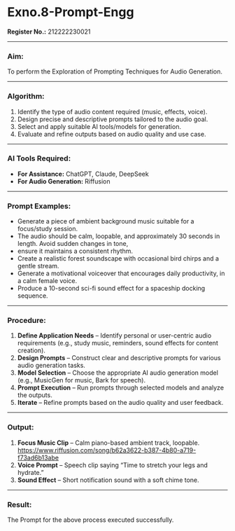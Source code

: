 # Exno.8-Prompt-Engg

**Register No.:** 212222230021

---

### **Aim:**

To perform the Exploration of Prompting Techniques for Audio Generation.

---

### **Algorithm:**

1. Identify the type of audio content required (music, effects, voice).
2. Design precise and descriptive prompts tailored to the audio goal.
3. Select and apply suitable AI tools/models for generation.
4. Evaluate and refine outputs based on audio quality and use case.

---


### **AI Tools Required:**

* **For Assistance:** ChatGPT, Claude, DeepSeek
* **For Audio Generation:** Riffusion

---

### **Prompt Examples:**

* Generate a piece of ambient background music suitable for a focus/study session.
* The audio should be calm, loopable, and approximately 30 seconds in length. Avoid sudden changes in tone,
* ensure it maintains a consistent rhythm.
* Create a realistic forest soundscape with occasional bird chirps and a gentle stream.
* Generate a motivational voiceover that encourages daily productivity, in a calm female voice.
* Produce a 10-second sci-fi sound effect for a spaceship docking sequence.

---

### **Procedure:**

1. **Define Application Needs** – Identify personal or user-centric audio requirements (e.g., study music, reminders, sound effects for content creation).
2. **Design Prompts** – Construct clear and descriptive prompts for various audio generation tasks.
3. **Model Selection** – Choose the appropriate AI audio generation model (e.g., MusicGen for music, Bark for speech).
4. **Prompt Execution** – Run prompts through selected models and analyze the outputs.
5. **Iterate** – Refine prompts based on the audio quality and user feedback.

---

### **Output:**



1. **Focus Music Clip** – Calm piano-based ambient track, loopable.
  https://www.riffusion.com/song/b62a3622-b387-4b80-a719-f73ad6b13abe 
2. **Voice Prompt** – Speech clip saying “Time to stretch your legs and hydrate.”
3. **Sound Effect** – Short notification sound with a soft chime tone.

---

### **Result:**
The Prompt for the above process executed successfully.
